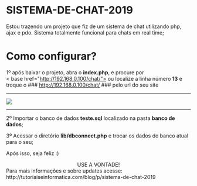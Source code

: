 # SISTEMA-DE-CHAT-2019
Estou trazendo um projeto que fiz de um sistema de chat utilizando php, ajax e pdo. 
Sistema totalmente funcional para chats em real time;


# Como configurar?
1º após baixar o projeto, abra o <b>index.php</b>, e procure por<br>
< base href="http://192.168.0.100/chat/"> ou localize a linha número <b>13</b> e troque o ### http://192.168.0.100/chat/ ### pelo url do seu site<br>

<hr>

<img src="http://tutoriaiseinformatica.com/blog/images/uploads/img_1651599048_img-a.png">

<hr>

2º Importar o banco de dados <b>teste.sql</b> localizado na pasta <b>banco de dados</b>;<br>

3º Acessar o diretório <b>lib/dbconnect.php</b> e trocar os dados do banco atual para o seu;<br>

Após isso, seja feliz :)

<div align="center">USE A VONTADE!</div>
Para mais informações e sobre updates acesse: http://tutoriaiseinformatica.com/blog/p/sistema-de-chat-2019
